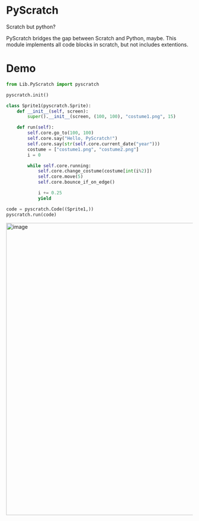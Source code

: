 # PyScratch
Scratch but python?

PyScratch bridges the gap between Scratch and Python, maybe. This module implements all code blocks in scratch, but not includes extentions.

# Demo
```python
from Lib.PyScratch import pyscratch

pyscratch.init()

class Sprite1(pyscratch.Sprite):
    def __init__(self, screen):
        super().__init__(screen, (100, 100), "costume1.png", 15)

    def run(self):
        self.core.go_to(100, 100)
        self.core.say("Hello, PyScratch!")
        self.core.say(str(self.core.current_date("year")))
        costume = ["costume1.png", "costume2.png"]
        i = 0

        while self.core.running:
            self.core.change_costume(costume[int(i%2)])
            self.core.move(5)
            self.core.bounce_if_on_edge()

            i += 0.25
            yield

code = pyscratch.Code((Sprite1,))
pyscratch.run(code)
```
<img width="1003" height="789" alt="image" src="https://github.com/user-attachments/assets/2500bd2a-c988-4d12-8848-5919438c4e81" />
